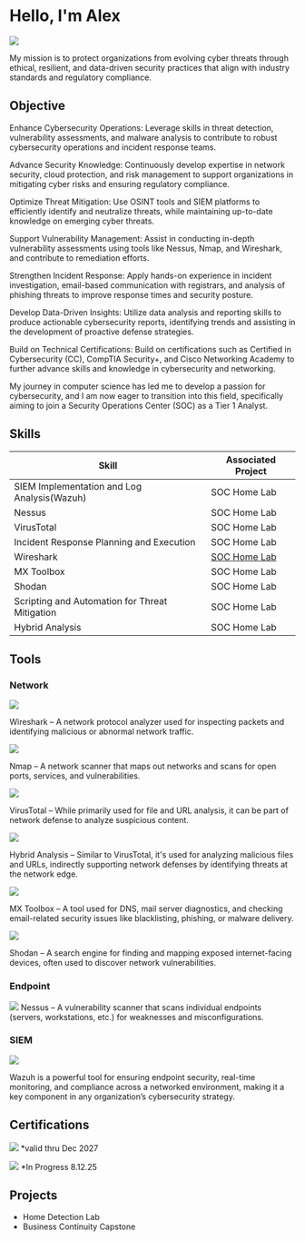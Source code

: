 # Hello, I'm Alex
<a href="https://www.linkedin.com/in/alex-bonner-448b39117"><img src="https://img.shields.io/badge/-LinkedIn-0072b1?&style=for-the-badge&logo=linkedin&logoColor=white" /></a>

My mission is to protect organizations from evolving cyber threats through ethical, 
resilient, and data-driven security practices that align with industry standards and 
regulatory compliance.

## Objective
Enhance Cybersecurity Operations: Leverage skills in threat detection, vulnerability assessments, and malware analysis to contribute to robust cybersecurity operations and incident response teams.

Advance Security Knowledge: Continuously develop expertise in network security, cloud protection, and risk management to support organizations in mitigating cyber risks and ensuring regulatory compliance.

Optimize Threat Mitigation: Use OSINT tools and SIEM platforms to efficiently identify and neutralize threats, while maintaining up-to-date knowledge on emerging cyber threats.

Support Vulnerability Management: Assist in conducting in-depth vulnerability assessments using tools like Nessus, Nmap, and Wireshark, and contribute to remediation efforts.

Strengthen Incident Response: Apply hands-on experience in incident investigation, email-based communication with registrars, and analysis of phishing threats to improve response times and security posture.

Develop Data-Driven Insights: Utilize data analysis and reporting skills to produce actionable cybersecurity reports, identifying trends and assisting in the development of proactive defense strategies.

Build on Technical Certifications: Build on certifications such as Certified in Cybersecurity (CC), CompTIA Security+, and Cisco Networking Academy to further advance skills and knowledge in cybersecurity and networking.

My journey in computer science has led me to develop a passion for cybersecurity, and I am now eager to transition into this field, specifically aiming to join a Security Operations Center (SOC) as a Tier 1 Analyst.

## Skills


| Skill                                         | Associated Project         |
|-----------------------------------------------|----------------------------|
| SIEM Implementation and Log Analysis(Wazuh)          | SOC Home Lab|
|Nessus  | SOC Home Lab|
| VirusTotal        | SOC Home Lab|
| Incident Response Planning and Execution      | SOC Home Lab|
| Wireshark                  | [SOC Home Lab](https://github.com/Bonnerhomelab/Wireshark/tree/main)|
|MX Toolbox | SOC Home Lab|
|Shodan| SOC Home Lab|
| Scripting and Automation for Threat Mitigation | SOC Home Lab|
|Hybrid Analysis| SOC Home Lab|

## Tools


### Network
<div>
    <img src="https://img.shields.io/badge/-Wireshark-1679A7?&style=for-the-badge&logo=Wireshark&logoColor=white" />
   
 Wireshark – A network protocol analyzer used for inspecting packets and identifying malicious or abnormal network traffic.

<img src="https://img.shields.io/badge/-Nmap-00B6A1?&style=for-the-badge&logo=Nmap&logoColor=white" />

Nmap – A network scanner that maps out networks and scans for open ports, services, and vulnerabilities.

<img src="https://img.shields.io/badge/-VirusTotal-9C1F27?&style=for-the-badge&logo=VirusTotal&logoColor=white" />

VirusTotal – While primarily used for file and URL analysis, it can be part of network defense to analyze suspicious content.

<img src="https://img.shields.io/badge/-Hybrid_Analysis-0085B6?&style=for-the-badge&logo=Hybrid_Analysis&logoColor=white" />

Hybrid Analysis – Similar to VirusTotal, it's used for analyzing malicious files and URLs, indirectly supporting network defenses by identifying threats at the network edge.

<img src="https://img.shields.io/badge/-MXToolbox-1D69E6?&style=for-the-badge&logo=MXToolbox&logoColor=white" />

MX Toolbox – A tool used for DNS, mail server diagnostics, and checking email-related security issues like blacklisting, phishing, or malware delivery.

<img src="https://img.shields.io/badge/-Shodan-5A3E3E?&style=for-the-badge&logo=Shodan&logoColor=white" />

Shodan – A search engine for finding and mapping exposed internet-facing devices, often used to discover network vulnerabilities. 
</div>

### Endpoint
<div>
   <img src="https://img.shields.io/badge/-Tenable_Nessus-00A4EF?&style=for-the-badge&logo=Tenable&logoColor=white" />
    Nessus – A vulnerability scanner that scans individual endpoints (servers, workstations, etc.) for weaknesses and misconfigurations.
</div>

### SIEM
<div>
    <img src="https://img.shields.io/badge/-Wazuh-3C7A4D?&style=for-the-badge&logo=Wazuh&logoColor=white" />
 
  Wazuh is a powerful tool for ensuring endpoint security, real-time monitoring, and compliance across a networked environment, making it a key component in any organization’s cybersecurity strategy.

</div>

## Certifications

<div>
<img src="https://img.shields.io/badge/-ISC2_CC-6A1E9C?&style=for-the-badge&logo=ISC2&logoColor=white" /> *valid thru Dec 2027

<img src="https://img.shields.io/badge/-CompTIA_Security%2B-008C45?&style=for-the-badge&logo=CompTIA&logoColor=white" /> *In Progress 8.12.25
  
</div>

## Projects
- Home Detection Lab
- Business Continuity Capstone
